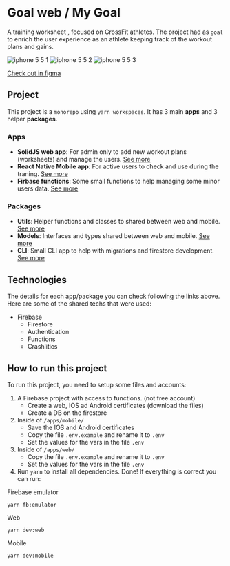 # Goal web / My Goal
A training worksheet , focused on CrossFit athletes. The project had as `goal` to enrich the user experience as an athlete keeping track of the workout plans and gains.

![iphone 5 5 1](https://github.com/danielkv/my-goal/assets/5912401/ab8d56f4-74fe-45ef-8515-039739e8e8b2)
![iphone 5 5 2](https://github.com/danielkv/my-goal/assets/5912401/685421f7-1291-40aa-83f4-c65441b5c69d)
![iphone 5 5 3](https://github.com/danielkv/my-goal/assets/5912401/adb8837c-c342-4fa3-b722-e66a405b98c0)

[Check out in figma](https://www.figma.com/file/K3LRczSadkeHIVBNq6zUnm/goal-app?type=design&node-id=48%3A20&mode=design&t=z0Dp7IMkQhbBltg2-1)
## Project
This project is a `monorepo` using `yarn workspaces`. It has 3 main **apps** and 3 helper **packages**.
### Apps
- **SolidJS web app**:  For admin only to add new workout plans (worksheets) and manage the users. [See more](https://github.com/danielkv/my-goal/tree/main/apps/web)
- **React Native Mobile app**: For active users to check and use during the traning. [See more](https://github.com/danielkv/my-goal/tree/main/apps/mobile)
- **Firbase functions**: Some small functions to help managing some minor users data. [See more](https://github.com/danielkv/my-goal/tree/main/apps/functions) 
### Packages
- **Utils**: Helper functions and classes to shared between web and mobile. [See more](https://github.com/danielkv/my-goal/tree/main/packages/utils)
- **Models**: Interfaces and types shared between web and mobile. [See more](https://github.com/danielkv/my-goal/tree/main/packages/models)
- **CLI**: Small CLI app to help with migrations and firestore development. [See more](https://github.com/danielkv/my-goal/tree/main/packages/cli)
## Technologies
The details for each app/package you can check following the links above. Here are some of the shared techs that were used:
 - Firebase
	 - Firestore
	 - Authentication
	 - Functions
	 - Crashlitics
 ## How to run this project
To run this project, you need to setup some files and accounts:
1. A Firebase project with access to functions. (not free account)
	- Create a web, IOS ad Android certificates (download the files)
	- Create a DB on the firestore
2. Inside of `/apps/mobile/`
	- Save the IOS and Android certificates
	- Copy the file `.env.example` and rename it to `.env`
	- Set the values for the vars in the file `.env`
3. Inside of `/apps/web/`
	- Copy the file `.env.example` and rename it to `.env`
	- Set the values for the vars in the file `.env`
4. Run `yarn` to install all dependencies.
Done! If everything is correct you can run:

Firebase emulator
```
yarn fb:emulator
```
Web
```
yarn dev:web
```
Mobile
```
yarn dev:mobile
```
  
